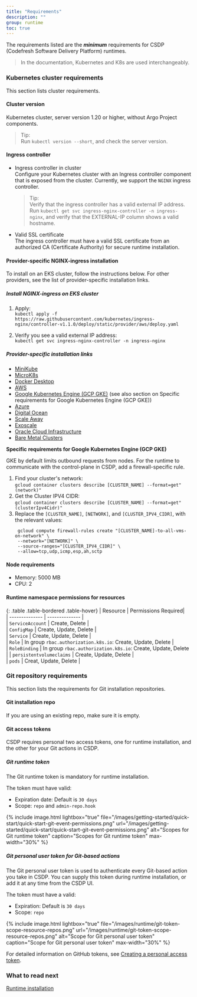 ```yaml
---
title: "Requirements"
description: ""
group: runtime
toc: true
---
```



The requirements listed are the **_minimum_** requirements for CSDP (Codefresh Software Delivery Platform) runtimes.  

> In the documentation, Kubernetes and K8s are used interchangeably. 


### Kubernetes cluster requirements
This section lists cluster requirements.

#### Cluster version
Kubernetes cluster, server version 1.20 or higher, without Argo Project components.
> Tip:  
>  Run `kubectl version --short`, and check the server version.


#### Ingress controller
* Ingress controller in cluster  
  Configure your Kubernetes cluster with an Ingress controller component that is exposed from the cluster. Currently, we support the `NGINX` ingress controller.  
  > Tip:   
  >  Verify that the ingress controller has a valid external IP address.  
  >  Run `kubectl get svc ingress-nginx-controller -n ingress-nginx`, and verify that the EXTERNAL-IP column shows a valid hostname. 

* Valid SSL certificate  
  The ingress controller must have a valid SSL certificate from an authorized CA (Certificate Authority) for secure runtime installation.  

 

#### Provider-specific NGINX-ingress installation
To install on an EKS cluster, follow the instructions below. For other providers, see the list of provider-specific installation links.

##### Install NGINX-ingress on EKS cluster

1. Apply:  
  ```kubectl apply -f https://raw.githubusercontent.com/kubernetes/ingress-nginx/controller-v1.1.0/deploy/static/provider/aws/deploy.yaml```

1. Verify you see a valid external IP address:  
  ```kubectl get svc ingress-nginx-controller -n ingress-nginx``` 

##### Provider-specific installation links

* [MiniKube](https://kubernetes.github.io/ingress-nginx/deploy/#minikube)
* [MicroK8s](https://kubernetes.github.io/ingress-nginx/deploy/#microk8s)
* [Docker Desktop](https://kubernetes.github.io/ingress-nginx/deploy/#docker-desktop)
* [AWS](https://kubernetes.github.io/ingress-nginx/deploy/#aws)
* [Google Kubernetes Engine (GCP GKE)](https://kubernetes.github.io/ingress-nginx/deploy/#gce-gke) (see also section on Specific requirements for Google Kubernetes Engine (GCP GKE))
* [Azure](https://kubernetes.github.io/ingress-nginx/deploy/#azure)
* [Digital Ocean](https://kubernetes.github.io/ingress-nginx/deploy/#digital-ocean)
* [Scale Away](https://kubernetes.github.io/ingress-nginx/deploy/#scaleway)
* [Exoscale](https://kubernetes.github.io/ingress-nginx/deploy/#exoscale)
* [Oracle Cloud Infrastructure](https://kubernetes.github.io/ingress-nginx/deploy/#oracle-cloud-infrastructure)
* [Bare Metal Clusters](https://kubernetes.github.io/ingress-nginx/deploy/#bare-metal-clusters)


**Specific requirements for Google Kubernetes Engine (GCP GKE)**  

GKE by default limits outbound requests from nodes. For the runtime to communicate with the control-plane in CSDP, add a firewall-specific rule.

1. Find your cluster's network:   
  `gcloud container clusters describe [CLUSTER_NAME] --format=get"(network)"`
1. Get the Cluster IPV4 CIDR:  
  `gcloud container clusters describe [CLUSTER_NAME] --format=get"(clusterIpv4Cidr)"`  
1. Replace the `[CLUSTER_NAME]`, `[NETWORK]`, and `[CLUSTER_IPV4_CIDR]`, with the relevant values:  
   ```
    gcloud compute firewall-rules create "[CLUSTER_NAME]-to-all-vms-on-network" \
    --network="[NETWORK]" \
    --source-ranges="[CLUSTER_IPV4_CIDR]" \
    --allow=tcp,udp,icmp,esp,ah,sctp
    ```

#### Node requirements
* Memory: 5000 MB
* CPU: 2

#### Runtime namespace permissions for resources

{: .table .table-bordered .table-hover}
|  Resource                   |  Permissions Required|  
| --------------            | --------------           |  
| `ServiceAccount`            | Create, Delete         |                             
| `ConfigMap`                 | Create, Update, Delete |          
| `Service`                   | Create, Update, Delete |       
| `Role`                       | In group `rbac.authorization.k8s.io`: Create, Update, Delete |       
| `RoleBinding`               | In group `rbac.authorization.k8s.io`: Create, Update, Delete  | 
| `persistentvolumeclaims`    | Create, Update, Delete               |   
| `pods`                       | Creat, Update, Delete               | 

### Git repository requirements
This section lists the requirements for Git installation repositories.

#### Git installation repo
If you are using an existing repo, make sure it is empty.

#### Git access tokens
CSDP requires personal two access tokens, one for runtime installation, and the other for your Git actions in CSDP. 

##### Git runtime token
The Git runtime token is mandatory for runtime installation.

The token must have valid:
  * Expiration date: Default is `30 days`  
  * Scope: `repo` and `admin-repo.hook` 
  
  {% include 
   image.html 
   lightbox="true" 
   file="/images/getting-started/quick-start/quick-start-git-event-permissions.png" 
   url="/images/getting-started/quick-start/quick-start-git-event-permissions.png" 
   alt="Scopes for Git runtime token" 
   caption="Scopes for Git runtime token"
   max-width="30%" 
   %}  

##### Git personal user token for Git-based actions
The Git personal user token is used to authenticate every Git-based action you take in CSDP. You can supply this token during runtime installation, or add it at any time from the CSDP UI.   

  The token must have a valid:
  * Expiration: Default is `30 days`  
  * Scope: `repo`
  
  {% include 
   image.html 
   lightbox="true" 
   file="/images/runtime/git-token-scope-resource-repos.png" 
   url="/images/runtime/git-token-scope-resource-repos.png" 
   alt="Scope for Git personal user token" 
   caption="Scope for Git personal user token"
   max-width="30%" 
   %}  

For detailed information on GitHub tokens, see [Creating a personal access token](https://docs.github.com/en/authentication/keeping-your-account-and-data-secure/creating-a-personal-access-token).  

### What to read next
[Runtime installation]({{site.baseurl}}/docs/runtime/installation/)
